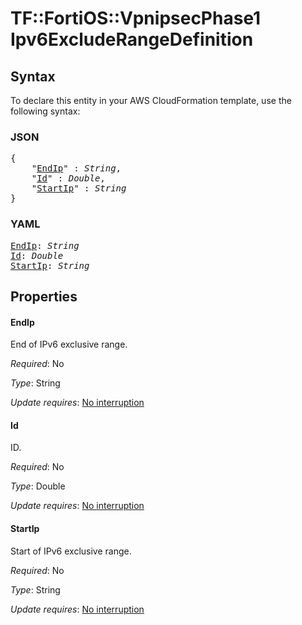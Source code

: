 # TF::FortiOS::VpnipsecPhase1 Ipv6ExcludeRangeDefinition

## Syntax

To declare this entity in your AWS CloudFormation template, use the following syntax:

### JSON

<pre>
{
    "<a href="#endip" title="EndIp">EndIp</a>" : <i>String</i>,
    "<a href="#id" title="Id">Id</a>" : <i>Double</i>,
    "<a href="#startip" title="StartIp">StartIp</a>" : <i>String</i>
}
</pre>

### YAML

<pre>
<a href="#endip" title="EndIp">EndIp</a>: <i>String</i>
<a href="#id" title="Id">Id</a>: <i>Double</i>
<a href="#startip" title="StartIp">StartIp</a>: <i>String</i>
</pre>

## Properties

#### EndIp

End of IPv6 exclusive range.

_Required_: No

_Type_: String

_Update requires_: [No interruption](https://docs.aws.amazon.com/AWSCloudFormation/latest/UserGuide/using-cfn-updating-stacks-update-behaviors.html#update-no-interrupt)

#### Id

ID.

_Required_: No

_Type_: Double

_Update requires_: [No interruption](https://docs.aws.amazon.com/AWSCloudFormation/latest/UserGuide/using-cfn-updating-stacks-update-behaviors.html#update-no-interrupt)

#### StartIp

Start of IPv6 exclusive range.

_Required_: No

_Type_: String

_Update requires_: [No interruption](https://docs.aws.amazon.com/AWSCloudFormation/latest/UserGuide/using-cfn-updating-stacks-update-behaviors.html#update-no-interrupt)

